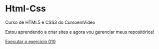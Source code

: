 # Html-Css
 Curso de HTML5 e CSS3 do CursoemVideo

 Estou aprendendo a criar sites e agora vou gerenciar meus repositórios!

<a href="https://marciotanan.github.io/Html-Css/Desafios/010/index.html">Executar o exercicio 010</a>
